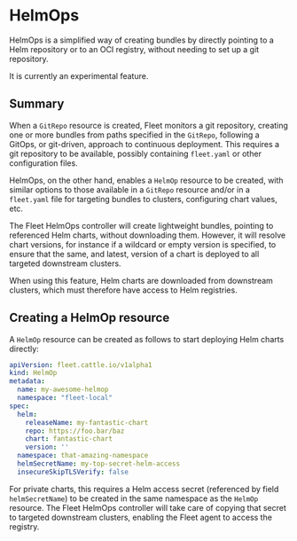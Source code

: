 # HelmOps

HelmOps is a simplified way of creating bundles by directly pointing to a Helm repository or to an OCI registry, without
needing to set up a git repository.

It is currently an experimental feature.

## Summary

When a `GitRepo` resource is created, Fleet monitors a git repository, creating one or more bundles from paths specified
in the `GitRepo`, following a GitOps, or git-driven, approach to continuous deployment. This requires a git repository
to be available, possibly containing `fleet.yaml` or other configuration files.

HelmOps, on the other hand, enables a `HelmOp` resource to be created, with similar options to those available in a
`GitRepo` resource and/or in a `fleet.yaml` file for targeting bundles to clusters, configuring chart values, etc.

The Fleet HelmOps controller will create lightweight bundles, pointing to referenced Helm charts, without downloading
them.
However, it will resolve chart versions, for instance if a wildcard or empty version is specified, to ensure that the
same, and latest, version of a chart is deployed to all targeted downstream clusters.

When using this feature, Helm charts are downloaded from downstream clusters, which must therefore have access to Helm
registries.

## Creating a HelmOp resource

A `HelmOp` resource can be created as follows to start deploying Helm charts directly:

```yaml
apiVersion: fleet.cattle.io/v1alpha1
kind: HelmOp
metadata:
  name: my-awesome-helmop
  namespace: "fleet-local"
spec:
  helm:
    releaseName: my-fantastic-chart
    repo: https://foo.bar/baz
    chart: fantastic-chart
    version: ''
  namespace: that-amazing-namespace
  helmSecretName: my-top-secret-helm-access
  insecureSkipTLSVerify: false
```

For private charts, this requires a Helm access secret (referenced by field `helmSecretName`) to be created in the same
namespace as the `HelmOp` resource.
The Fleet HelmOps controller will take care of copying that secret to targeted downstream clusters, enabling the Fleet
agent to access the registry.
